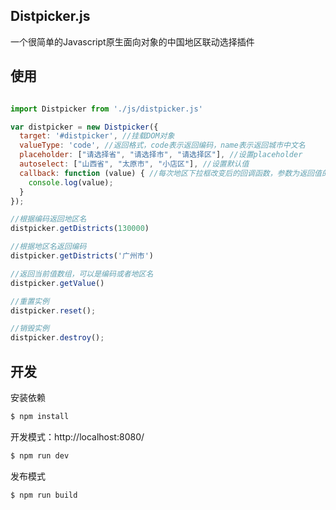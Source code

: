 ## Distpicker.js

一个很简单的Javascript原生面向对象的中国地区联动选择插件

## 使用
```js

import Distpicker from './js/distpicker.js'

var distpicker = new Distpicker({
  target: '#distpicker', //挂载DOM对象
  valueType: 'code', //返回格式，code表示返回编码，name表示返回城市中文名
  placeholder: ["请选择省", "请选择市", "请选择区"], //设置placeholder
  autoselect: ["山西省", "太原市", "小店区"], //设置默认值
  callback: function (value) { //每次地区下拉框改变后的回调函数，参数为返回值的数组
    console.log(value);
  }
});

//根据编码返回地区名
distpicker.getDistricts(130000)

//根据地区名返回编码
distpicker.getDistricts('广州市')

//返回当前值数组，可以是编码或者地区名
distpicker.getValue()

//重置实例
distpicker.reset();

//销毁实例
distpicker.destroy();

```
## 开发

安装依赖
```sh
$ npm install
```

开发模式：http://localhost:8080/
```sh
$ npm run dev
```

发布模式
```sh
$ npm run build
```
